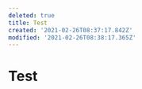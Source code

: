 ```yaml
---
deleted: true
title: Test
created: '2021-02-26T08:37:17.842Z'
modified: '2021-02-26T08:38:17.365Z'
---
```


# Test
